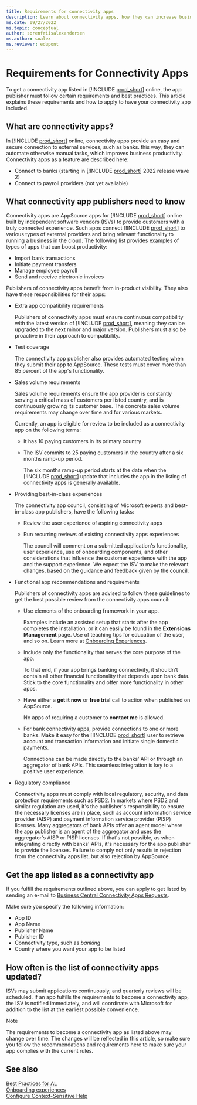 ```yaml
---
title: Requirements for connectivity apps
description: Learn about connectivity apps, how they can increase business productivity, and how to get your app listed as a connectivity app.
ms.date: 09/27/2022
ms.topic: conceptual
author: sorenfriisalexandersen
ms.author: soalex
ms.reviewer: edupont
---
```


# Requirements for Connectivity Apps

To get a connectivity app listed in [!INCLUDE [prod_short](../includes/prod_short.md)] online, the app publisher must follow certain requirements and best practices. This article explains these requirements and how to apply to have your connectivity app included.

## What are connectivity apps?

In [!INCLUDE [prod_short](../includes/prod_short.md)] online, connectivity apps provide an easy and secure connection to external services, such as banks. this way, they can automate otherwise manual tasks, which improves business productivity. Connectivity apps as a feature are described here:

* Connect to banks (starting in [!INCLUDE [prod_short](../includes/prod_short.md)] 2022 release wave 2)
* Connect to payroll providers (not yet available)

## What connectivity app publishers need to know

Connectivity apps are AppSource apps for [!INCLUDE [prod_short](../includes/prod_short.md)] online built by independent software vendors (ISVs) to provide customers with a truly connected experience. Such apps connect [!INCLUDE [prod_short](../includes/prod_short.md)] to various types of external providers and bring relevant functionality to running a business in the cloud. The following list provides examples of types of apps that can boost productivity:

* Import bank transactions  
* Initiate payment transfers  
* Manage employee payroll  
* Send and receive electronic invoices  

Publishers of connectivity apps benefit from in-product visibility. They also have these responsibilities for their apps:

* Extra app compatibility requirements

    Publishers of connectivity apps must ensure continuous compatibility with the latest version of [!INCLUDE [prod_short](../includes/prod_short.md)], meaning they can be upgraded to the next minor and major version. Publishers must also be proactive in their approach to compatibility.

* Test coverage

    The connectivity app publisher also provides automated testing when they submit their app to AppSource. These tests must cover more than 85 percent of the app's functionality.

* Sales volume requirements

    Sales volume requirements ensure the app provider is constantly serving a critical mass of customers per listed country, and is continuously growing its customer base. The concrete sales volume requirements may change over time and for various markets.  

    Currently, an app is eligible for review to be included as a connectivity app on the following terms:

  * It has 10 paying customers in its primary country
  * The ISV commits to 25 paying customers in the country after a six months ramp-up period.  

    The six months ramp-up period starts at the date when the [!INCLUDE [prod_short](../includes/prod_short.md)] update that includes the app in the listing of connectivity apps is generally available.

* Providing best-in-class experiences

    The connectivity app council, consisting of Microsoft experts and best-in-class app publishers, have the following tasks:

  * Review the user experience of aspiring connectivity apps  

  * Run recurring reviews of existing connectivity apps experiences  

    The council will comment on a submitted application's functionality, user experience, use of onboarding components, and other considerations that influence the customer experience with the app and the support experience. We expect the ISV to make the relevant changes, based on the guidance and feedback given by the council.  

* Functional app recommendations and requirements

    Publishers of connectivity apps are advised to follow these guidelines to get the best possible review from the connectivity apps council:

  * Use elements of the onboarding framework in your app.  

    Examples include an assisted setup that starts after the app completes the installation, or it can easily be found in the **Extensions Management** page. Use of teaching tips for education of the user, and so on. Learn more at [Onboarding Experiences](../administration/onboarding-experiences.md).
  * Include only the functionality that serves the core purpose of the app.  

    To that end, if your app brings banking connectivity, it shouldn't contain all other financial functionality that depends upon bank data. Stick to the core functionality and offer more functionality in other apps.
  * Have either a **get it now** or **free trial** call to action when published on AppSource.  

    No apps of requiring a customer to **contact me** is allowed.
  * For bank connectivity apps, provide connections to one or more banks. Make it easy for the [!INCLUDE [prod_short](../includes/prod_short.md)] user to retrieve account and transaction information and initiate single domestic payments.  

    Connections can be made directly to the banks’ API or through an aggregator of bank APIs. This seamless integration is key to a positive user experience.

* Regulatory compliance

    Connectivity apps must comply with local regulatory, security, and data protection requirements such as PSD2. In markets where PSD2 and similar regulation are used, it's the publisher's responsibility to ensure the necessary licenses are in place, such as account information service provider (AISP) and payment information service provider (PISP) licenses. Many aggregators of bank APIs offer an agent model where the app publisher is an agent of the aggregator and uses the aggregator's AISP or PISP licenses. If that's not possible, as when integrating directly with banks' APIs, it's necessary for the app publisher to provide the licenses. Failure to comply not only results in rejection from the connectivity apps list, but also rejection by AppSource.

## Get the app listed as a connectivity app

If you fulfill the requirements outlined above, you can apply to get listed by sending an e-mail to [Business Central Connectivity Apps Requests](mailto:bc-connectivity-apps@microsoft.com).

Make sure you specify the following information:

* App ID
* App Name
* Publisher Name
* Publisher ID
* Connectivity type, such as *banking*  
* Country where you want your app to be listed

## How often is the list of connectivity apps updated?

ISVs may submit applications continuously, and quarterly reviews will be scheduled. If an app fulfills the requirements to become a connectivity app, the ISV is notified immediately, and will coordinate with Microsoft for addition to the list at the earliest possible convenience.  

> [!NOTE]  
> The requirements to become a connectivity app as listed above may change over time. The changes will be reflected in this article, so make sure you follow the recommendations and requirements here to make sure your app complies with the current rules.

## See also

[Best Practices for AL](apptest-bestpracticesforalcode.md)  
[Onboarding experiences](../administration/onboarding-experiences.md)  
[Configure Context-Sensitive Help](../help/context-sensitive-help.md)  
